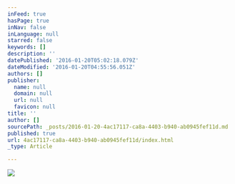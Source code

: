 ```yaml
---
inFeed: true
hasPage: true
inNav: false
inLanguage: null
starred: false
keywords: []
description: ''
datePublished: '2016-01-20T05:02:18.079Z'
dateModified: '2016-01-20T04:55:56.051Z'
authors: []
publisher:
  name: null
  domain: null
  url: null
  favicon: null
title: ''
author: []
sourcePath: _posts/2016-01-20-4ac17117-ca8a-4403-b940-ab0945fef11d.md
published: true
url: 4ac17117-ca8a-4403-b940-ab0945fef11d/index.html
_type: Article

---
```

![](https://the-grid-user-content.s3-us-west-2.amazonaws.com/a2b34cad-cf42-4dfe-ae2d-b1b77411f6e4.jpg)